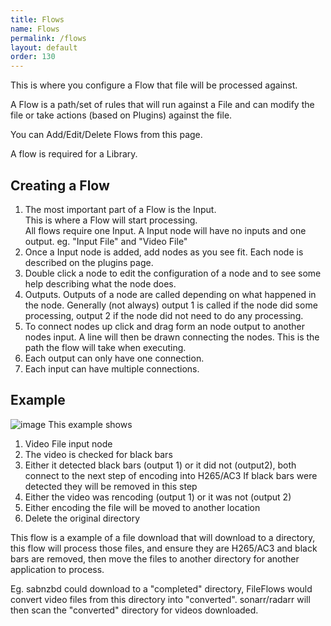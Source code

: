 ```yaml
---
title: Flows
name: Flows
permalink: /flows
layout: default
order: 130
---
```


This is where you configure a Flow that file will be processed against.

A Flow is a path/set of rules that will run against a File and can modify the file or take actions (based on Plugins) against the file.

You can Add/Edit/Delete Flows from this page.

A flow is required for a Library.

## Creating a Flow

1. The most important part of a Flow is the Input.  
   This is where a Flow will start processing.  
   All flows require one Input.   A Input node will have no inputs and one output.   eg. "Input File" and "Video File"
2. Once a Input node is added, add nodes as you see fit.   Each node is described on the plugins page.
3. Double click a node to edit the configuration of a node and to see some help describing what the node does.
4. Outputs.  Outputs of a node are called depending on what happened in the node.  Generally (not always) output 1 is called if the node did some processing, output 2 if the node did not need to do any processing.
5. To connect nodes up click and drag form an node output to another nodes input.  A line will then be drawn connecting the nodes.  This is the path the flow will take when executing.
6. Each output can only have one connection.  
7. Each input can have multiple connections.


## Example
![image](https://user-images.githubusercontent.com/958400/142720537-df9341ea-c11d-432e-bd1c-07ae4ef3b43d.png)
This example shows
1. Video File input node
2. The video is checked for black bars
3. Either it detected black bars (output 1) or it did not (output2), both connect to the next step of encoding into H265/AC3
   If black bars were detected they will be removed in this step
4. Either the video was rencoding (output 1) or it was not (output 2)
5. Either encoding the file will be moved to another location
6. Delete the original directory 

This flow is a example of a file download that will download to a directory, this flow will process those files, and ensure they are H265/AC3 and black bars are removed, then move the files to another directory for another application to process.

Eg. sabnzbd could download to a "completed" directory, FileFlows would convert video files from this directory into "converted".  sonarr/radarr will then scan the "converted" directory for videos downloaded.